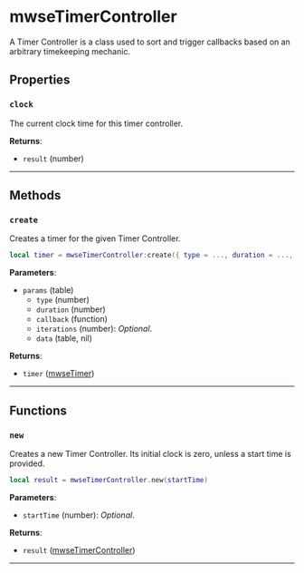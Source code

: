 # mwseTimerController

A Timer Controller is a class used to sort and trigger callbacks based on an arbitrary timekeeping mechanic.

## Properties

### `clock`

The current clock time for this timer controller.

**Returns**:

* `result` (number)

***

## Methods

### `create`

Creates a timer for the given Timer Controller.

```lua
local timer = mwseTimerController:create({ type = ..., duration = ..., callback = ..., iterations = ..., data = ... })
```

**Parameters**:

* `params` (table)
	* `type` (number)
	* `duration` (number)
	* `callback` (function)
	* `iterations` (number): *Optional*.
	* `data` (table, nil)

**Returns**:

* `timer` ([mwseTimer](../../types/mwseTimer))

***

## Functions

### `new`

Creates a new Timer Controller. Its initial clock is zero, unless a start time is provided.

```lua
local result = mwseTimerController.new(startTime)
```

**Parameters**:

* `startTime` (number): *Optional*.

**Returns**:

* `result` ([mwseTimerController](../../types/mwseTimerController))

***

